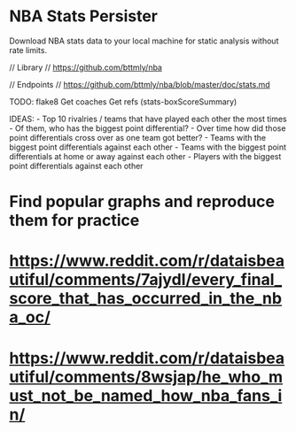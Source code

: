 # NBA Stats Persister
Download NBA stats data to your local machine for static analysis without rate limits.

// Library
// https://github.com/bttmly/nba

// Endpoints
// https://github.com/bttmly/nba/blob/master/doc/stats.md


TODO:
    flake8
    Get coaches
    Get refs (stats-boxScoreSummary)

IDEAS:
    - Top 10 rivalries / teams that have played each other the most times
    - Of them, who has the biggest point differential?
    - Over time how did those point differentials cross over as one team got better?
    - Teams with the biggest point differentials against each other
    - Teams with the biggest point differentials at home or away against each other
    - Players with the biggest point differentials against each other

# Find popular graphs and reproduce them for practice
# https://www.reddit.com/r/dataisbeautiful/comments/7ajydl/every_final_score_that_has_occurred_in_the_nba_oc/
# https://www.reddit.com/r/dataisbeautiful/comments/8wsjap/he_who_must_not_be_named_how_nba_fans_in/
